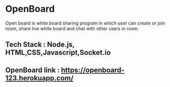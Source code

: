 # OpenBoard
Open board is white board sharing program in which user can create or join room, share live white board and chat with other users in room.
## Tech Stack : Node.js, HTML,CSS,Javascript,Socket.io
## OpenBoard link : https://openboard-123.herokuapp.com/
